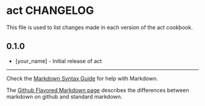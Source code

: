 act CHANGELOG
=============

This file is used to list changes made in each version of the act cookbook.

0.1.0
-----
- [your_name] - Initial release of act

- - -
Check the [Markdown Syntax Guide](http://daringfireball.net/projects/markdown/syntax) for help with Markdown.

The [Github Flavored Markdown page](http://github.github.com/github-flavored-markdown/) describes the differences between markdown on github and standard markdown.
